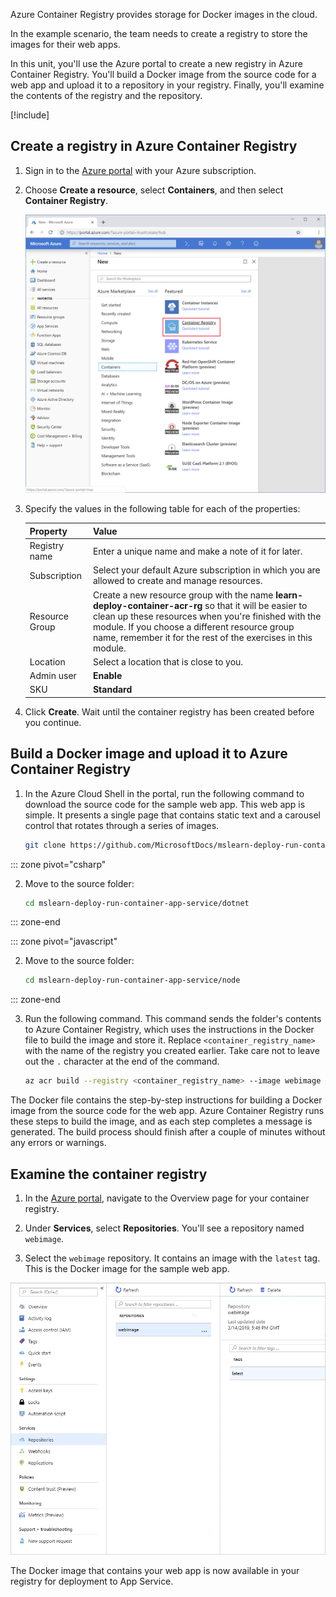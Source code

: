 Azure Container Registry provides storage for Docker images in the cloud.

In the example scenario, the team needs to create a registry to store the images for their web apps.

In this unit, you'll use the Azure portal to create a new registry in Azure Container Registry. You'll build a Docker image from the source code for a web app and upload it to a repository in your registry. Finally, you'll examine the contents of the registry and the repository.

[!include[](../../../includes/azure-exercise-subscription-prerequisite.md)]

## Create a registry in Azure Container Registry

1. Sign in to the [Azure portal](https://portal.azure.com/learn.docs.microsoft.com?azure-portal=true) with your Azure subscription.

1. Choose **Create a resource**, select **Containers**, and then select **Container Registry**.

   ![Screenshot that shows the New blade in Azure portal showing the Container options available in Azure Marketplace](../media/3-search-container-registry-annotated.png)

1. Specify the values in the following table for each of the properties:

   | Property | Value |
   |---|---|
   | Registry name | Enter a unique name and make a note of it for later. |
   | Subscription | Select your default Azure subscription in which you are allowed to create and manage resources. |
   | Resource Group | Create a new resource group with the name **learn-deploy-container-acr-rg** so that it will be easier to clean up these resources when you're finished with the module. If you choose a different resource group name, remember it for the rest of the exercises in this module. |
   | Location | Select a location that is close to you. |
   | Admin user | **Enable** |
   | SKU | **Standard** |

1. Click **Create**. Wait until the container registry has been created before you continue.

## Build a Docker image and upload it to Azure Container Registry

1. In the Azure Cloud Shell in the portal, run the following command to download the source code for the sample web app. This web app is simple. It presents a single page that contains static text and a carousel control that rotates through a series of images.

   ```bash
   git clone https://github.com/MicrosoftDocs/mslearn-deploy-run-container-app-service.git
   ```

::: zone pivot="csharp"

2. Move to the source folder:

   ```bash
   cd mslearn-deploy-run-container-app-service/dotnet
   ```

::: zone-end

::: zone pivot="javascript"

2. Move to the source folder:

    ```bash
    cd mslearn-deploy-run-container-app-service/node
    ```

::: zone-end

3. Run the following command. This command sends the folder's contents to Azure Container Registry, which uses the instructions in the Docker file to build the image and store it. Replace `<container_registry_name>` with the name of the registry you created earlier. Take care not to leave out the `.` character at the end of the command.

   ```bash
   az acr build --registry <container_registry_name> --image webimage .
   ```

The Docker file contains the step-by-step instructions for building a Docker image from the source code for the web app. Azure Container Registry runs these steps to build the image, and as each step completes a message is generated. The build process should finish after a couple of minutes without any errors or warnings.

## Examine the container registry

1. In the [Azure portal](https://portal.azure.com/learn.docs.microsoft.com?azure-portal=true), navigate to the Overview page for your container registry.

2. Under **Services**, select **Repositories**. You'll see a repository named `webimage`.

3. Select the `webimage` repository. It contains an image with the `latest` tag. This is the Docker image for the sample web app.

  ![Screenshot that shows the repositories and images uploaded to Azure Container Registry](../media/3-azure-container-repositories.png)

 The Docker image that contains your web app is now available in your registry for deployment to App Service.
